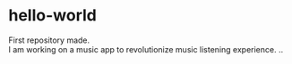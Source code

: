 # hello-world
First repository made.  
I am working on a music app to revolutionize music listening experience.
..
